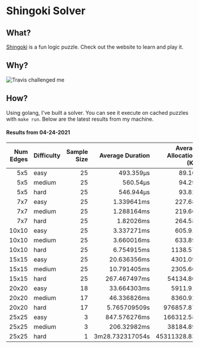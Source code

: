 # Shingoki Solver

## What?
[Shingoki](https://www.puzzle-shingoki.com) is a fun logic puzzle. Check out the website to learn and play it.

## Why?

![Travis challenged me](https://user-images.githubusercontent.com/23204038/112846696-f1f1fb00-906b-11eb-9693-3130ce4e78d7.png)

## How?

Using golang, I've built a solver. You can see it execute on cached puzzles with `make run`. Below are the latest results from my machine.

</startResults>

#### Results from 04-24-2021

|Num Edges|Difficulty|Sample Size|Average Duration|Average Allocations (KB)|Average Garbage Collections|Average GC Pause|
|-:|-|-:|-:|-:|-:|-:|
|5x5|easy|25|493.359µs|89.169|0.00|0s|
|5x5|medium|25|560.54µs|94.296|0.00|0s|
|5x5|hard|25|546.944µs|93.827|0.00|0s|
|7x7|easy|25|1.339641ms|227.682|0.00|0s|
|7x7|medium|25|1.288164ms|219.669|0.00|0s|
|7x7|hard|25|1.82026ms|264.583|0.00|0s|
|10x10|easy|25|3.337271ms|605.910|0.00|0s|
|10x10|medium|25|3.660016ms|633.897|0.00|0s|
|10x10|hard|25|6.754915ms|1138.570|0.04|1.354µs|
|15x15|easy|25|20.636356ms|4301.091|0.64|27.167µs|
|15x15|medium|25|10.791405ms|2305.660|0.08|3.112µs|
|15x15|hard|25|267.467497ms|54134.801|12.36|533.738µs|
|20x20|easy|18|33.664303ms|5911.913|1.67|68.978µs|
|20x20|medium|17|46.336826ms|8360.928|2.53|112.336µs|
|20x20|hard|17|5.765709509s|976857.872|336.35|12.890081ms|
|25x25|easy|3|847.576276ms|166312.586|78.67|2.917524ms|
|25x25|medium|3|206.32982ms|38184.898|14.00|631.83µs|
|25x25|hard|1|3m28.732317054s|45311328.836|17060.00|713.204353ms|
